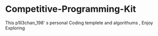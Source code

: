 # Competitive-Programming-Kit
This p1ll3chan_198' s personal Coding templete and algorithums , Enjoy Exploring
